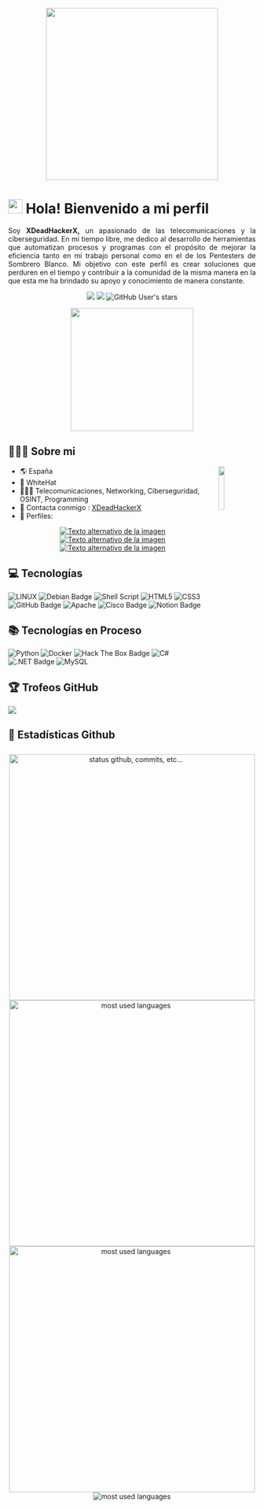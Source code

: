 <p align="center"> <img width="350px" src="https://i.postimg.cc/nckmhwxk/perfil1.gif"> </p>

# <img src="https://i.postimg.cc/Y0VQtvYW/Mano.gif" width="29px"> Hola! Bienvenido a mi perfil 

<p align="justify">Soy <strong>XDeadHackerX,</strong> un apasionado de las telecomunicaciones y la ciberseguridad. En mi tiempo libre, me dedico al desarrollo de herramientas que automatizan procesos y programas con el propósito de mejorar la eficiencia tanto en mi trabajo personal como en el de los Pentesters de Sombrero Blanco. Mi objetivo con este perfil es crear soluciones que perduren en el tiempo y contribuir a la comunidad de la misma manera en la que esta me ha brindado su apoyo y conocimiento de manera constante.</p>  <p align="center"> <img src="https://img.shields.io/github/followers/XDeadHackerX?style=social"> <img src="https://komarev.com/ghpvc/?username=XDeadHackerX&style=flat-square&color=blue"> <img alt="GitHub User's stars" src="https://img.shields.io/github/stars/XDeadHackerX?style=social">
<p align="center"> <img width="250px" src="https://i.postimg.cc/bNDvKCJr/perfil2.gif"> </p>

## 👨🏻‍💻 Sobre mi

<img align="right" src=https://i.postimg.cc/rwhMs5z3/perfil3.gif width="15%"/>

- 🌎 España
- 🤠 WhiteHat
- 👨🏻‍💻 Telecomunicaciones, Networking, Ciberseguridad, OSINT, Programming
- 📧 Contacta conmigo : [XDeadHackerX](mailto:xXDeadHackerXx@protonmail.com)
- 🔗 Perfiles: 
<p align="center">
<a href="https://asciinema.org/~XDeadHackerX">
<img src="https://img.shields.io/badge/asciinema-D40000?logo=asciinema&logoColor=fff&style=plastic" alt="Texto alternativo de la imagen" />
</a>
<a href="https://vimeo.com/xxdeadhackerxx">
<img src="https://img.shields.io/badge/Vimeo-1AB7EA?logo=vimeo&logoColor=fff&style=plastic" alt="Texto alternativo de la imagen" />
</a>
<a href="https://www.buymeacoffee.com/xdeadhackerx">
<img src="https://img.shields.io/badge/Buy%20Me%20A%20Coffee-FD0?logo=buymeacoffee&logoColor=000&style=plastic" alt="Texto alternativo de la imagen" />
</a>
</p>

## 💻 Tecnologías

![LINUX](https://img.shields.io/badge/Linux-FCC624?style=for-the-badge&logo=linux&logoColor=black)
![Debian Badge](https://img.shields.io/badge/Debian-A81D33?logo=debian&logoColor=fff&style=for-the-badge)
![Shell Script](https://img.shields.io/badge/shell_script-%23121011.svg?style=for-the-badge&logo=gnu-bash&logoColor=white)
![HTML5](https://img.shields.io/badge/html5-%23E34F26.svg?style=for-the-badge&logo=html5&logoColor=white)
![CSS3](https://img.shields.io/badge/css3-%231572B6.svg?style=for-the-badge&logo=css3&logoColor=white)
![GitHub Badge](https://img.shields.io/badge/GitHub-181717?logo=github&logoColor=fff&style=for-the-badge)
![Apache](https://img.shields.io/badge/apache-%23D42029.svg?style=for-the-badge&logo=apache&logoColor=white)
![Cisco Badge](https://img.shields.io/badge/Cisco-1BA0D7?logo=cisco&logoColor=fff&style=for-the-badge)
![Notion Badge](https://img.shields.io/badge/Notion-000?logo=notion&logoColor=fff&style=for-the-badge)

## 📚 Tecnologías en Proceso

![Python](https://img.shields.io/badge/python-3670A0?style=for-the-badge&logo=python&logoColor=ffdd54) 
![Docker](https://img.shields.io/badge/docker-%230db7ed.svg?style=for-the-badge&logo=docker&logoColor=white)
![Hack The Box Badge](https://img.shields.io/badge/Hack%20The%20Box-9FEF00?logo=hackthebox&logoColor=000&style=for-the-badge)
![C#](https://img.shields.io/badge/c%23-%23239120.svg?style=for-the-badge&logo=c-sharp&logoColor=white)
![.NET Badge](https://img.shields.io/badge/.NET-512BD4?logo=dotnet&logoColor=fff&style=for-the-badge)
![MySQL](https://img.shields.io/badge/mysql-%2300f.svg?style=for-the-badge&logo=mysql&logoColor=white)

## 🏆 Trofeos GitHub

![](https://github-profile-trophy.vercel.app/?username=XDeadHackerX&theme=algolia&column=7&rank=SSS,SS,S,AAA,AA,A,B,C)

## 🌟 Estadísticas Github

<p align="center">
    <img alt="status github, commits, etc..." width="500px" src="https://github-readme-stats.vercel.app/api?username=XDeadHackerX&count_private=true&show_icons=true&custom_title=Github&theme=algolia&bg_color=0,000000,130F40&layout=compact&border_radius=8"/><br>
    <img alt="most used languages" width="500px" src="https://github-readme-stats.vercel.app/api/top-langs/?username=XDeadHackerX&count_private=true&theme=algolia&bg_color=0,000000,130F40&layout=compact&border_radius=8&langs_count=20"/><br>
    <img alt="most used languages" width="500px" src="https://github-readme-streak-stats.herokuapp.com/?user=XDeadHackerX&theme=algolia&bg_color=0,000000,130F40&layout=compact&border_radius=8&langs_count=20"/>
    <img alt="most used languages" width=auto src="https://github-profile-summary-cards.vercel.app/api/cards/profile-details?username=XDeadHackerX&theme=algolia&bg_color=0,000000,130F40&layout=compact&border_radius=8&langs_count=20"/>
</p>
